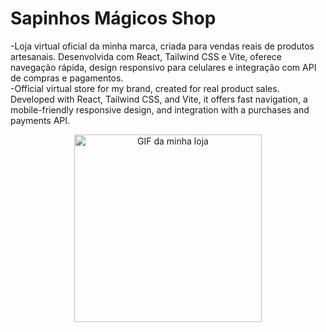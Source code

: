 # Sapinhos Mágicos Shop
-Loja virtual oficial da minha marca, criada para vendas reais de produtos artesanais. Desenvolvida com React, Tailwind CSS e Vite, oferece navegação rápida, design responsivo para celulares e integração com API de compras e pagamentos.
<br>
-Official virtual store for my brand, created for real product sales. Developed with React, Tailwind CSS, and Vite, it offers fast navigation, a mobile-friendly responsive design, and integration with a purchases and payments API.


<p align="center">
  <img src="https://media0.giphy.com/media/v1.Y2lkPTc5MGI3NjExcTF6am4zdmRya254eXV2NzN6Z2N1MHJnY2RiMmhheGM2eWxsMjh5OCZlcD12MV9pbnRlcm5hbF9naWZfYnlfaWQmY3Q9Zw/ii1h1YL29CCDvN9Z10/giphy.gif" alt="GIF da minha loja" width="300" />
</p>

